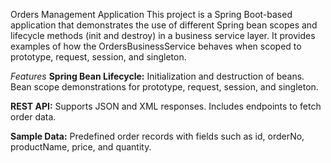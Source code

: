 Orders Management Application
This project is a Spring Boot-based application that demonstrates the use of different Spring bean scopes and lifecycle methods (init and destroy) in a business service layer. It provides examples of how the OrdersBusinessService behaves when scoped to prototype, request, session, and singleton.

_Features_
**Spring Bean Lifecycle:**
Initialization and destruction of beans.
Bean scope demonstrations for prototype, request, session, and singleton.

**REST API:**
Supports JSON and XML responses.
Includes endpoints to fetch order data.

**Sample Data:**
Predefined order records with fields such as id, orderNo, productName, price, and quantity.
